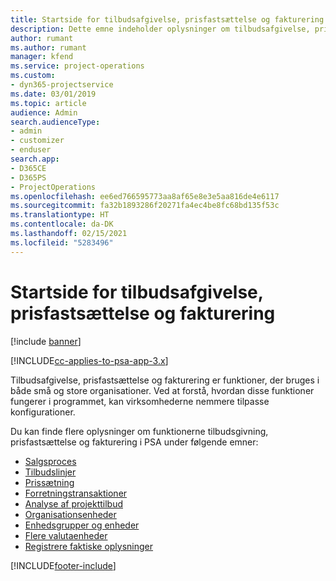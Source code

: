 ```yaml
---
title: Startside for tilbudsafgivelse, prisfastsættelse og fakturering
description: Dette emne indeholder oplysninger om tilbudsafgivelse, prisfastsættelse og fakturering.
author: rumant
ms.author: rumant
manager: kfend
ms.service: project-operations
ms.custom:
- dyn365-projectservice
ms.date: 03/01/2019
ms.topic: article
audience: Admin
search.audienceType:
- admin
- customizer
- enduser
search.app:
- D365CE
- D365PS
- ProjectOperations
ms.openlocfilehash: ee6ed766595773aa8af65e8e3e5aa816de4e6117
ms.sourcegitcommit: fa32b1893286f20271fa4ec4be8fc68bd135f53c
ms.translationtype: HT
ms.contentlocale: da-DK
ms.lasthandoff: 02/15/2021
ms.locfileid: "5283496"
---
```

# <a name="quoting-pricing-and-billing-home-page"></a>Startside for tilbudsafgivelse, prisfastsættelse og fakturering

[!include [banner](../includes/psa-now-project-operations.md)]

[!INCLUDE[cc-applies-to-psa-app-3.x](../includes/cc-applies-to-psa-app-3x.md)]

Tilbudsafgivelse, prisfastsættelse og fakturering er funktioner, der bruges i både små og store organisationer. Ved at forstå, hvordan disse funktioner fungerer i programmet, kan virksomhederne nemmere tilpasse konfigurationer.

Du kan finde flere oplysninger om funktionerne tilbudsgivning, prisfastsættelse og fakturering i PSA under følgende emner:

- [Salgsproces](basic-sales-process.md)
- [Tilbudslinjer](basic-quote-lines.md)
- [Prissætning](basic-pricing.md)
- [Forretningstransaktioner](basic-business-transactions.md)
- [Analyse af projekttilbud](basic-analyzing-quotes.md)
- [Organisationsenheder](advanced-organizational.md)
- [Enhedsgrupper og enheder](advanced-units.md)
- [Flere valutaenheder](advanced-currency.md)
- [Registrere faktiske oplysninger](advanced-actuals.md)


[!INCLUDE[footer-include](../includes/footer-banner.md)]